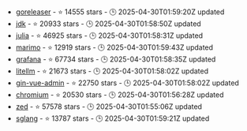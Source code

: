 - [goreleaser](https://github.com/goreleaser/goreleaser) - ⭐ 14555 stars - 🕒 2025-04-30T01:59:20Z updated
- [jdk](https://github.com/openjdk/jdk) - ⭐ 20933 stars - 🕒 2025-04-30T01:58:50Z updated
- [julia](https://github.com/JuliaLang/julia) - ⭐ 46925 stars - 🕒 2025-04-30T01:58:31Z updated
- [marimo](https://github.com/marimo-team/marimo) - ⭐ 12919 stars - 🕒 2025-04-30T01:59:43Z updated
- [grafana](https://github.com/grafana/grafana) - ⭐ 67734 stars - 🕒 2025-04-30T01:58:35Z updated
- [litellm](https://github.com/BerriAI/litellm) - ⭐ 21673 stars - 🕒 2025-04-30T01:58:02Z updated
- [gin-vue-admin](https://github.com/flipped-aurora/gin-vue-admin) - ⭐ 22750 stars - 🕒 2025-04-30T01:58:02Z updated
- [chromium](https://github.com/chromium/chromium) - ⭐ 20530 stars - 🕒 2025-04-30T01:56:28Z updated
- [zed](https://github.com/zed-industries/zed) - ⭐ 57578 stars - 🕒 2025-04-30T01:55:06Z updated
- [sglang](https://github.com/sgl-project/sglang) - ⭐ 13787 stars - 🕒 2025-04-30T01:59:21Z updated
